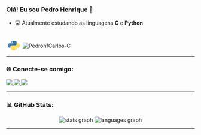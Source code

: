 ### Olá! Eu sou Pedro Henrique 👋

- 💻 Atualmente estudando as linguagens **C** e **Python**

<div style="display: inline_block"><br>
  <img align="center" alt="PedrohfCarlos-Python" height="30" width="40" src="https://raw.githubusercontent.com/devicons/devicon/master/icons/python/python-original.svg"> 
  <img align="center" alt="PedrohfCarlos-C" height="30" width="40" src="https://cdn.jsdelivr.net/gh/devicons/devicon/icons/c/c-original.svg">    
</div>

---

### 🌐 Conecte-se comigo:
<div> 
  <a href="https://www.instagram.com/pedro.h.f.carlos/" target="_blank">
    <img src="https://img.shields.io/badge/-Instagram-%23E4405F?style=for-the-badge&logo=instagram&logoColor=white">
  </a>
  <a href="mailto:pedrohenriquefilgueiracarlos2@gmail.com" target="_blank">
    <img src="https://img.shields.io/badge/-Gmail-%23333?style=for-the-badge&logo=gmail&logoColor=white">
  </a>
  <a href="https://www.linkedin.com/in/pedro-henrique-filgueira-carlos-b07ab7262/" target="_blank">
    <img src="https://img.shields.io/badge/-LinkedIn-%230077B5?style=for-the-badge&logo=linkedin&logoColor=white">
  </a> 
</div>

---

### 📊 GitHub Stats:
<div align="center">
  <img src="https://github-readme-stats.vercel.app/api?username=PedrohfCarlos&show_icons=true&count_private=true&include_all_commits=true&theme=dracula&hide_border=false&locale=pt-br" height="150" alt="stats graph" />
  <img src="https://github-readme-stats.vercel.app/api/top-langs?username=PedrohfCarlos&layout=compact&langs_count=5&theme=dracula&hide_border=false&locale=pt-br" height="150" alt="languages graph" />
</div>

---

